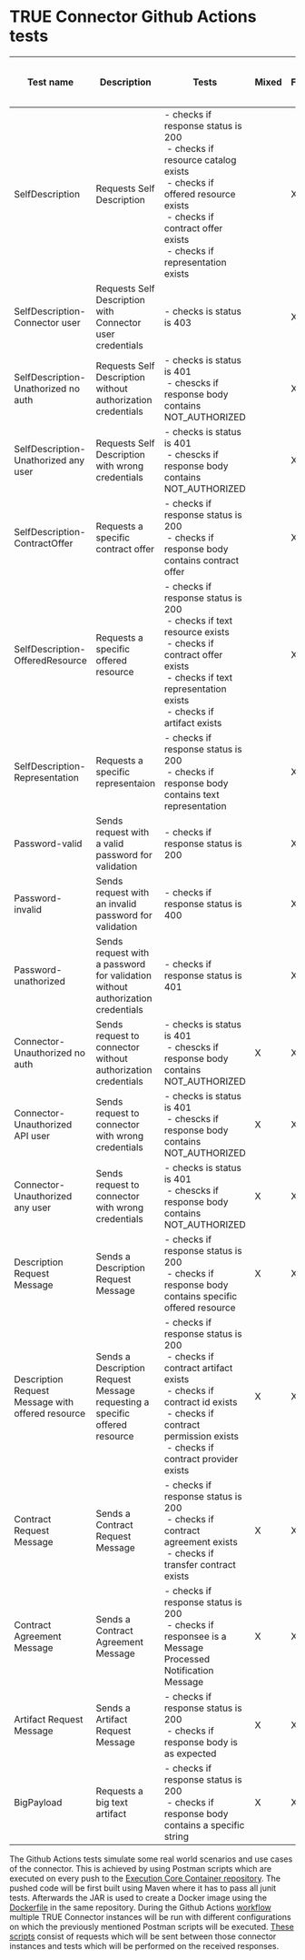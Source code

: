 # TRUE Connector Github Actions tests

| Test name                                         | Description                                                                    | Tests                                                                                                                                                                                                   | Mixed | Form | Http-headers | Data App <-> ECC<br>(internally) | ECC <-> ECC<br>(between connectors)   |
| ------------------------------------------------- | ------------------------------------------------------------------------------ | ------------------------------------------------------------------------------------------------------------------------------------------------------------------------------------------------------- | ----- | ---- | ------------ | ------------------------------- | ------------------------------------- |
| SelfDescription                                   | Requests Self Description                                                      | \- checks if response status is 200<br> \- checks if resource catalog exists<br> \- checks if offered resource exists<br> \- checks if contract offer exists<br> \- checks if representation exists     |       | X    |              | \- http/https                   | \- http/https                         |
| SelfDescription-Connector user                    | Requests Self Description with Connector user credentials                      | \- checks is status is  403                                                                                                                                                                             |       | X    |              | \- http/https                   | \- http/https                         |
| SelfDescription-Unathorized no auth               | Requests Self Description without authorization credentials                    | \- checks is status is  401<br> \- chescks if response body contains NOT\_AUTHORIZED                                                                                                                    |       | X    |              | \- http/https                   | \- http/https                         |
| SelfDescription-Unathorized any user              | Requests Self Description with wrong credentials                               | \- checks is status is  401<br> \- chescks if response body contains NOT\_AUTHORIZED                                                                                                                    |       | X    |              | \- http/https                   | \- http/https                         |
| SelfDescription-ContractOffer                     | Requests a specific contract offer                                             | \- checks if response status is 200<br> \- checks if response body contains contract offer                                                                                                              |       | X    |              | \- http/https                   | \- http/https                         |
| SelfDescription-OfferedResource                   | Requests a specific offered resource                                           | \- checks if response status is 200<br> \- checks if text resource exists<br> \- checks if contract offer exists<br> \- checks if text representation exists<br> \- checks if artifact exists           |       | X    |              | \- http/https                   | \- http/https                         |
| SelfDescription-Representation                    | Requests a specific representaion                                              | \- checks if response status is 200<br> \- checks if response body contains text representation                                                                                                         |       | X    |              | \- http/https                   | \- http/https                         |
| Password-valid                                    | Sends request with a valid password for validation                             | \- checks if response status is 200                                                                                                                                                                     |       | X    |              | \- http/https                   | \- http/https                         |
| Password-invalid                                  | Sends request with an invalid password for validation                          | \- checks if response status is 400                                                                                                                                                                     |       | X    |              | \- http/https                   | \- http/https                         |
| Password-unathorized                              | Sends request with a password for validation without authorization credentials | \- checks if response status is 401                                                                                                                                                                     |       | X    |              | \- http/https                   | \- http/https                         |
| Connector-Unauthorized no auth                    | Sends request to connector without authorization credentials                   | \- checks is status is  401<br> \- chescks if response body contains NOT\_AUTHORIZED                                                                                                                    | X     | X    | X            | \- http/https                   | \- http/https                         |
| Connector-Unauthorized API user                   | Sends request to connector with wrong credentials                              | \- checks is status is  401<br> \- chescks if response body contains NOT\_AUTHORIZED                                                                                                                    | X     | X    | X            | \- http/https                   | \- http/https                         |
| Connector-Unauthorized any user                   | Sends request to connector with wrong credentials                              | \- checks is status is  401<br> \- chescks if response body contains NOT\_AUTHORIZED                                                                                                                    | X     | X    | X            | \- http/https                   | \- http/https                         |
| Description Request Message                       | Sends a Description Request Message                                            | \- checks if response status is 200<br> \- checks if response body contains specific offered resource                                                                                                   | X     | X    | X            | \- http/https                   | \- http/https                         |
| Description Request Message with offered resource | Sends a Description Request Message requesting a specific offered resource     | \- checks if response status is 200<br> \- checks if contract artifact exists<br> \- checks if contract id exists<br> \- checks if contract permission exists<br> \- checks if contract provider exists | X     | X    | X            | \- http/https                   | \- http/https                         |
| Contract Request Message                          | Sends a Contract Request Message                                               | \- checks if response status is 200<br> \- checks if contract agreement exists<br> \- checks if transfer contract exists                                                                                | X     | X    | X            | \- http/https                   | \- http/https                         |
| Contract Agreement Message                        | Sends a Contract Agreement Message                                             | \- checks if response status is 200<br> \- checks if responsee is a Message Processed Notification Message                                                                                              | X     | X    | X            | \- http/https                   | \- http/https                         |
| Artifact Request Message                          | Sends a Artifact Request Message                                               | \- checks if response status is 200<br> \- checks if response body is as expected                                                                                                                       | X     | X    | X            | \- http/https<br> \- wss        | \- http/https<br> \- wss<br>\- idscp2 |
| BigPayload                                        | Requests a big text artifact                                                   | \- checks if response status is 200<br> \- checks if response body contains a specific string                                                                                                           | X     | X    | X            | \- http/https                   | \- http/https                         |


The Github Actions tests simulate some real world scenarios and use cases of the connector. This is achieved by using Postman scripts which are executed on every push to the <a href=https://github.com/Engineering-Research-and-Development/true-connector-execution_core_container> Execution Core Container repository</a>. The pushed code will be first built using Maven where it has to pass all junit tests.
 Afterwards the JAR is used to create a Docker image using the <a href=https://github.com/Engineering-Research-and-Development/true-connector-execution_core_container/blob/master/Dockerfile>Dockerfile</a> in the same repository.
 During the Github Actions <a href=https://github.com/Engineering-Research-and-Development/true-connector-execution_core_container/blob/master/.github/workflows/ECC.yml>workflow </a> multiple TRUE Connector instances will be run with different configurations on which the previously mentioned Postman scripts will be executed.
 <a href=https://github.com/Engineering-Research-and-Development/true-connector-execution_core_container/tree/master/ci/docker/test-cases>These scripts</a> consist of requests which will be sent between those connector instances and tests which will be performed on the received responses.